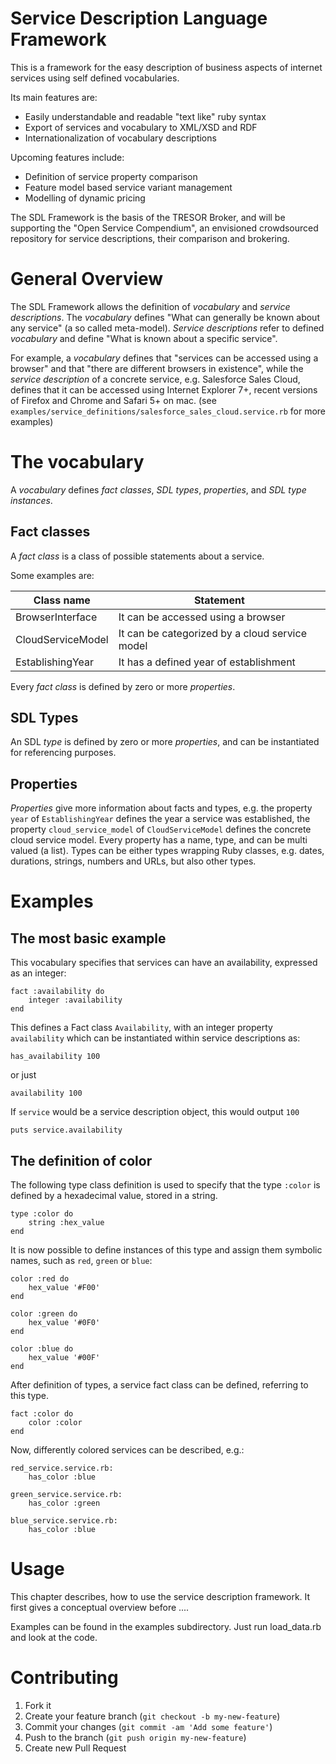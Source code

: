 Service Description Language Framework
======================================

This is a framework for the easy description of business aspects of internet services using self defined vocabularies.

Its main features are:

 * Easily understandable and readable "text like" ruby syntax
 * Export of services and vocabulary to XML/XSD and RDF
 * Internationalization of vocabulary descriptions

Upcoming features include:

 * Definition of service property comparison
 * Feature model based service variant management
 * Modelling of dynamic pricing

The SDL Framework is the basis of the TRESOR Broker, and will be supporting the "Open Service Compendium", an envisioned crowdsourced repository for service descriptions, their comparison and brokering.

General Overview
================

The SDL Framework allows the definition of *vocabulary* and *service descriptions*. The *vocabulary* defines "What can generally be known about any service" (a so called meta-model). *Service descriptions* refer to defined *vocabulary* and define "What is known about a specific service".

For example, a *vocabulary* defines that "services can be accessed using a browser" and that "there are different browsers in existence", while the *service description* of a concrete service, e.g. Salesforce Sales Cloud, defines that it can be accessed using Internet Explorer 7+, recent versions of Firefox and Chrome and Safari 5+ on mac. (see `examples/service_definitions/salesforce_sales_cloud.service.rb` for more examples)

The vocabulary
==============

A *vocabulary* defines *fact classes*, *SDL types*, *properties*, and *SDL type instances*.

Fact classes
------------

A *fact class* is a class of possible statements about a service.

Some examples are:

 | Class name        | Statement                                      |
 | ----------------- | ---------------------------------------------- |
 | BrowserInterface  | It can be accessed using a browser             |
 | CloudServiceModel | It can be categorized by a cloud service model |
 | EstablishingYear  | It has a defined year of establishment         |

Every *fact class* is defined by zero or more *properties*.

SDL Types
---------

An SDL *type* is defined by zero or more *properties*, and can be instantiated for referencing purposes.

Properties
----------

*Properties* give more information about facts and types, e.g. the property `year` of `EstablishingYear` defines the year a service was established, the property `cloud_service_model` of `CloudServiceModel` defines the concrete cloud service model. Every property has a name, type, and can be multi valued (a list). Types can be either types wrapping Ruby classes, e.g. dates, durations, strings, numbers and URLs, but also other types.

Examples
========

The most basic example
----------------------

This vocabulary specifies that services can have an availability, expressed as an integer:

    fact :availability do
        integer :availability
    end

This defines a Fact class `Availability`, with an integer property `availability` which can be instantiated within service descriptions as:

    has_availability 100

or just

    availability 100

If `service` would be a service description object, this would output `100`

    puts service.availability

The definition of color
-----------------------

The following type class definition is used to specify that the type `:color` is defined by a hexadecimal value, stored in a string.

    type :color do
        string :hex_value
    end

It is now possible to define instances of this type and assign them symbolic names, such as `red`, `green` or `blue`:

    color :red do
        hex_value '#F00'
    end

    color :green do
        hex_value '#0F0'
    end

    color :blue do
        hex_value '#00F'
    end

After definition of types, a service fact class can be defined, referring to this type.

    fact :color do
        color :color
    end

Now, differently colored services can be described, e.g.:

    red_service.service.rb:
        has_color :blue

    green_service.service.rb:
        has_color :green

    blue_service.service.rb:
        has_color :blue

Usage
=====

This chapter describes, how to use the service description framework. It first gives a conceptual overview before ....

Examples can be found in the examples subdirectory. Just run load_data.rb and look at the code.

Contributing
============

1. Fork it
2. Create your feature branch (`git checkout -b my-new-feature`)
3. Commit your changes (`git commit -am 'Add some feature'`)
4. Push to the branch (`git push origin my-new-feature`)
5. Create new Pull Request
